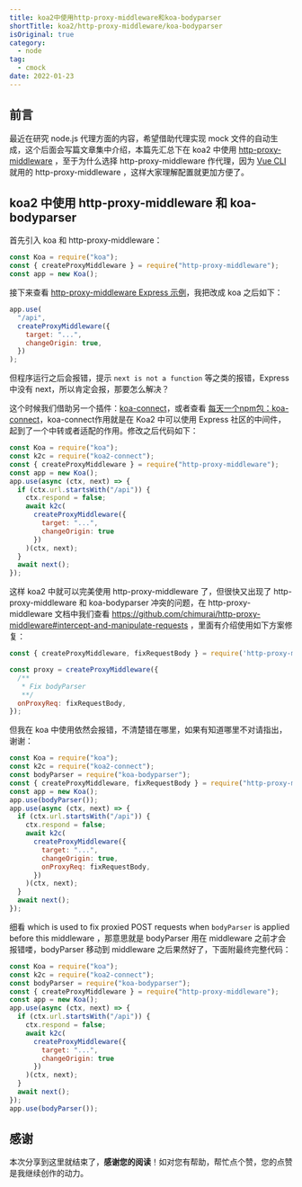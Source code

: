 ```yaml
---
title: koa2中使用http-proxy-middleware和koa-bodyparser
shortTitle: koa2/http-proxy-middleware/koa-bodyparser
isOriginal: true
category:
  - node
tag:
  - cmock
date: 2022-01-23
---
```


## 前言

最近在研究 node.js 代理方面的内容，希望借助代理实现 mock 文件的自动生成，这个后面会写篇文章集中介绍，本篇先汇总下在 koa2 中使用 [http-proxy-middleware](https://github.com/chimurai/http-proxy-middleware) ，至于为什么选择 http-proxy-middleware 作代理，因为 [Vue CLI](https://cli.vuejs.org/zh/config/#devserver-proxy) 就用的 http-proxy-middleware ，这样大家理解配置就更加方便了。

## koa2 中使用 http-proxy-middleware 和 koa-bodyparser

首先引入 koa 和 http-proxy-middleware：

```js
const Koa = require("koa");
const { createProxyMiddleware } = require("http-proxy-middleware");
const app = new Koa();
```

接下来查看 [http-proxy-middleware Express 示例](https://github.com/chimurai/http-proxy-middleware#example)，我把改成 koa 之后如下：

```js
app.use(
  "/api",
  createProxyMiddleware({
    target: "...",
    changeOrigin: true,
  })
);
```

但程序运行之后会报错，提示 `next is not a function` 等之类的报错，Express 中没有 next，所以肯定会报，那要怎么解决？

这个时候我们借助另一个插件：[koa-connect](https://www.npmjs.com/package/koa2-connect)，或者查看 [每天一个npm包：koa-connect](https://zhuanlan.zhihu.com/p/362369370)，koa-connect作用就是在 Koa2 中可以使用 Express 社区的中间件，起到了一个中转或者适配的作用。修改之后代码如下：

```js
const Koa = require("koa");
const k2c = require("koa2-connect");
const { createProxyMiddleware } = require("http-proxy-middleware");
const app = new Koa();
app.use(async (ctx, next) => {
  if (ctx.url.startsWith("/api")) {
    ctx.respond = false;
    await k2c(
      createProxyMiddleware({
        target: "...",
        changeOrigin: true
      })
    )(ctx, next);
  }
  await next();
});
```

这样 koa2 中就可以完美使用 http-proxy-middleware 了，但很快又出现了 http-proxy-middleware 和 koa-bodyparser 冲突的问题，在 http-proxy-middleware 文档中我们查看 <https://github.com/chimurai/http-proxy-middleware#intercept-and-manipulate-requests> ，里面有介绍使用如下方案修复：

```js
const { createProxyMiddleware, fixRequestBody } = require('http-proxy-middleware');

const proxy = createProxyMiddleware({
  /**
   * Fix bodyParser
   **/
  onProxyReq: fixRequestBody,
});
```

但我在 koa 中使用依然会报错，不清楚错在哪里，如果有知道哪里不对请指出，谢谢：

```js
const Koa = require("koa");
const k2c = require("koa2-connect");
const bodyParser = require("koa-bodyparser");
const { createProxyMiddleware, fixRequestBody } = require("http-proxy-middleware");
const app = new Koa();
app.use(bodyParser());
app.use(async (ctx, next) => {
  if (ctx.url.startsWith("/api")) {
    ctx.respond = false;
    await k2c(
      createProxyMiddleware({
        target: "...",
        changeOrigin: true,
        onProxyReq: fixRequestBody,
      })
    )(ctx, next);
  }
  await next();
});
```

细看 which is used to fix proxied POST requests when `bodyParser` is applied before this middleware ，那意思就是 bodyParser 用在 middleware 之前才会报错喽，bodyParser 移动到 middleware 之后果然好了，下面附最终完整代码：

```js
const Koa = require("koa");
const k2c = require("koa2-connect");
const bodyParser = require("koa-bodyparser");
const { createProxyMiddleware } = require("http-proxy-middleware");
const app = new Koa();
app.use(async (ctx, next) => {
  if (ctx.url.startsWith("/api")) {
    ctx.respond = false;
    await k2c(
      createProxyMiddleware({
        target: "...",
        changeOrigin: true
      })
    )(ctx, next);
  }
  await next();
});
app.use(bodyParser());
```

## 感谢

本次分享到这里就结束了，**感谢您的阅读**！如对您有帮助，帮忙点个赞，您的点赞是我继续创作的动力。

